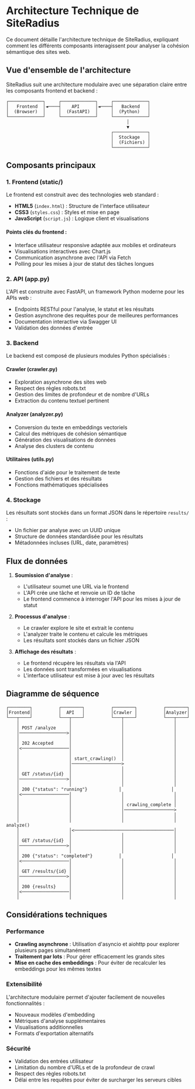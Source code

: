 # Architecture Technique de SiteRadius

Ce document détaille l'architecture technique de SiteRadius, expliquant comment les différents composants interagissent pour analyser la cohésion sémantique des sites web.

## Vue d'ensemble de l'architecture

SiteRadius suit une architecture modulaire avec une séparation claire entre les composants frontend et backend :

```
┌─────────────┐     ┌─────────────┐     ┌─────────────┐
│   Frontend  │◄────┤    API      │◄────┤   Backend   │
│  (Browser)  │     │  (FastAPI)  │     │  (Python)   │
└─────────────┘     └─────────────┘     └─────────────┘
                                              │
                                              ▼
                                        ┌─────────────┐
                                        │  Stockage   │
                                        │  (Fichiers) │
                                        └─────────────┘
```

## Composants principaux

### 1. Frontend (static/)

Le frontend est construit avec des technologies web standard :

- **HTML5** (`index.html`) : Structure de l'interface utilisateur
- **CSS3** (`styles.css`) : Styles et mise en page
- **JavaScript** (`script.js`) : Logique client et visualisations

#### Points clés du frontend :

- Interface utilisateur responsive adaptée aux mobiles et ordinateurs
- Visualisations interactives avec Chart.js
- Communication asynchrone avec l'API via Fetch
- Polling pour les mises à jour de statut des tâches longues

### 2. API (app.py)

L'API est construite avec FastAPI, un framework Python moderne pour les APIs web :

- Endpoints RESTful pour l'analyse, le statut et les résultats
- Gestion asynchrone des requêtes pour de meilleures performances
- Documentation interactive via Swagger UI
- Validation des données d'entrée

### 3. Backend

Le backend est composé de plusieurs modules Python spécialisés :

#### Crawler (crawler.py)

- Exploration asynchrone des sites web
- Respect des règles robots.txt
- Gestion des limites de profondeur et de nombre d'URLs
- Extraction du contenu textuel pertinent

#### Analyzer (analyzer.py)

- Conversion du texte en embeddings vectoriels
- Calcul des métriques de cohésion sémantique
- Génération des visualisations de données
- Analyse des clusters de contenu

#### Utilitaires (utils.py)

- Fonctions d'aide pour le traitement de texte
- Gestion des fichiers et des résultats
- Fonctions mathématiques spécialisées

### 4. Stockage

Les résultats sont stockés dans un format JSON dans le répertoire `results/` :

- Un fichier par analyse avec un UUID unique
- Structure de données standardisée pour les résultats
- Métadonnées incluses (URL, date, paramètres)

## Flux de données

1. **Soumission d'analyse** :
   - L'utilisateur soumet une URL via le frontend
   - L'API crée une tâche et renvoie un ID de tâche
   - Le frontend commence à interroger l'API pour les mises à jour de statut

2. **Processus d'analyse** :
   - Le crawler explore le site et extrait le contenu
   - L'analyzer traite le contenu et calcule les métriques
   - Les résultats sont stockés dans un fichier JSON

3. **Affichage des résultats** :
   - Le frontend récupère les résultats via l'API
   - Les données sont transformées en visualisations
   - L'interface utilisateur est mise à jour avec les résultats

## Diagramme de séquence

```
┌────────┐          ┌────────┐          ┌────────┐          ┌────────┐
│Frontend│          │  API   │          │Crawler │          │Analyzer│
└───┬────┘          └───┬────┘          └───┬────┘          └───┬────┘
    │                   │                   │                   │
    │ POST /analyze     │                   │                   │
    │──────────────────>│                   │                   │
    │                   │                   │                   │
    │ 202 Accepted      │                   │                   │
    │<──────────────────│                   │                   │
    │                   │                   │                   │
    │                   │ start_crawling()  │                   │
    │                   │───────────────────>                   │
    │                   │                   │                   │
    │ GET /status/{id}  │                   │                   │
    │──────────────────>│                   │                   │
    │                   │                   │                   │
    │ 200 {"status": "running"}            │                   │
    │<──────────────────│                   │                   │
    │                   │                   │                   │
    │                   │                   │ crawling_complete │
    │                   │                   │───────────────────>
    │                   │                   │                   │
    │                   │                   │                   │ analyze()
    │                   │<──────────────────────────────────────│
    │                   │                   │                   │
    │ GET /status/{id}  │                   │                   │
    │──────────────────>│                   │                   │
    │                   │                   │                   │
    │ 200 {"status": "completed"}          │                   │
    │<──────────────────│                   │                   │
    │                   │                   │                   │
    │ GET /results/{id} │                   │                   │
    │──────────────────>│                   │                   │
    │                   │                   │                   │
    │ 200 {results}     │                   │                   │
    │<──────────────────│                   │                   │
    │                   │                   │                   │
```

## Considérations techniques

### Performance

- **Crawling asynchrone** : Utilisation d'asyncio et aiohttp pour explorer plusieurs pages simultanément
- **Traitement par lots** : Pour gérer efficacement les grands sites
- **Mise en cache des embeddings** : Pour éviter de recalculer les embeddings pour les mêmes textes

### Extensibilité

L'architecture modulaire permet d'ajouter facilement de nouvelles fonctionnalités :

- Nouveaux modèles d'embedding
- Métriques d'analyse supplémentaires
- Visualisations additionnelles
- Formats d'exportation alternatifs

### Sécurité

- Validation des entrées utilisateur
- Limitation du nombre d'URLs et de la profondeur de crawl
- Respect des règles robots.txt
- Délai entre les requêtes pour éviter de surcharger les serveurs cibles

